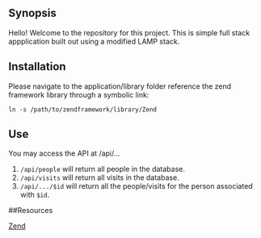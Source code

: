 ## Synopsis

Hello! Welcome to the repository for this project. This is simple full stack appplication built out using a modified LAMP stack.

## Installation

Please navigate to the application/library folder reference the zend framework library through a symbolic link:

```ln -s /path/to/zendframework/library/Zend```

## Use

You may access the API at /api/...
1. ```/api/people``` will return all people in the database.
2. ```/api/visits``` will return all visits in the database.
3. ```/api/.../$id``` will return all the people/visits for the person associated with ```$id```.

##Resources

[Zend](www.framework.zend.com)
